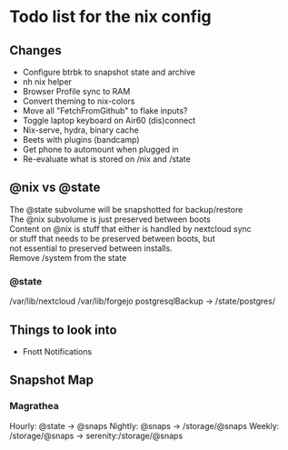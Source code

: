 # Todo list for the nix config

## Changes

- Configure btrbk to snapshot state and archive
- nh nix helper
- Browser Profile sync to RAM
- Convert theming to nix-colors
- Move all "FetchFromGithub" to flake inputs?
- Toggle laptop keyboard on Air60 (dis)connect
- Nix-serve, hydra, binary cache
- Beets with plugins (bandcamp)
- Get phone to automount when plugged in
- Re-evaluate what is stored on /nix and /state

## @nix vs @state
The @state subvolume will be snapshotted for backup/restore  
The @nix subvolume is just preserved between boots  
Content on @nix is stuff that either is handled by nextcloud sync  
or stuff that needs to be preserved between boots, but  
not essential to preserved between installs.  
Remove /system from the state

### @state
/var/lib/nextcloud
/var/lib/forgejo
postgresqlBackup -> /state/postgres/

## Things to look into

- Fnott Notifications

## Snapshot Map

### Magrathea
Hourly: @state -> @snaps
Nightly: @snaps -> /storage/@snaps
Weekly: /storage/@snaps -> serenity:/storage/@snaps
